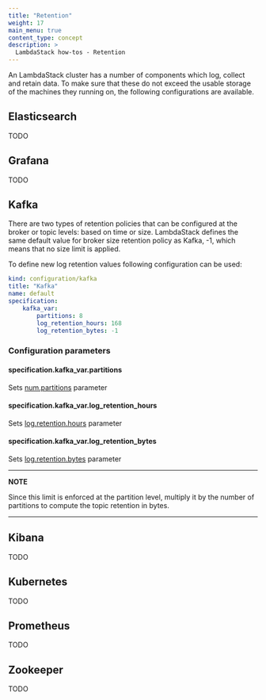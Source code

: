 ```yaml
---
title: "Retention"
weight: 17
main_menu: true
content_type: concept
description: >
  LambdaStack how-tos - Retention
---
```


An LambdaStack cluster has a number of components which log, collect and retain data. To make sure that these do not exceed
the usable storage of the machines they running on, the following configurations are available.

## Elasticsearch

TODO

## Grafana

TODO

## Kafka

There are two types of retention policies that can be configured at the broker or topic levels: based on time or size.
LambdaStack defines the same default value for broker size retention policy as Kafka, -1, which means that no
size limit is applied.

To define new log retention values following configuration can be used:

```yaml
kind: configuration/kafka
title: "Kafka"
name: default
specification:
    kafka_var:
        partitions: 8
        log_retention_hours: 168
        log_retention_bytes: -1
```

### Configuration parameters

#### specification.kafka_var.partitions

Sets [num.partitions](https://kafka.apache.org/documentation/#brokerconfigs_num.partitions) parameter

#### specification.kafka_var.log_retention_hours

Sets [log.retention.hours](https://kafka.apache.org/documentation/#brokerconfigs_log.retention.bytes) parameter

#### specification.kafka_var.log_retention_bytes

Sets [log.retention.bytes](https://kafka.apache.org/documentation/#brokerconfigs_log.retention.bytes) parameter

---
**NOTE**

Since this limit is enforced at the partition level, multiply it by the number of partitions to compute the topic
retention in bytes.

---

## Kibana

TODO

## Kubernetes

TODO

## Prometheus

TODO

## Zookeeper

TODO
